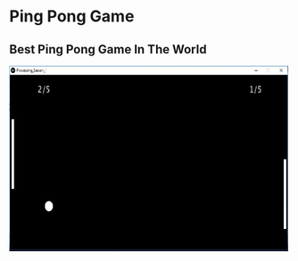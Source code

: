 # Ping Pong Game
## Best Ping Pong Game In The World
<img src="PingPong.JPG" alt="PingPong" width="500" height="333">
